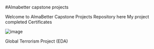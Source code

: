 #Almabetter capstone projects 

Welcome to AlmaBetter Capstone Projects Repository here My project completed Certificates 

![image](https://github.com/prathmeshpatil98/Certificates/blob/main/12746837930539.png)

Global Terrorism Project (EDA)   
